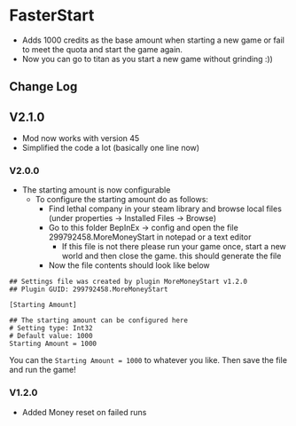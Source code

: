 # FasterStart

- Adds 1000 credits as the base amount when starting a new game or fail to meet the quota and start the game again.
- Now you can go to titan as you start a new game without grinding :))

## Change Log

## V2.1.0

- Mod now works with version 45
- Simplified the code a lot (basically one line now)

### V2.0.0

- The starting amount is now configurable
  - To configure the starting amount do as follows:
    - Find lethal company in your steam library and browse local files (under properties -> Installed Files -> Browse)
    - Go to this folder BepInEx -> config and open the file 299792458.MoreMoneyStart in notepad or a text editor
      - If this file is not there please run your game once, start a new world and then close the game. this should generate the file
    - Now the file contents should look like below

```    
## Settings file was created by plugin MoreMoneyStart v1.2.0
## Plugin GUID: 299792458.MoreMoneyStart

[Starting Amount]

## The starting amount can be configured here
# Setting type: Int32
# Default value: 1000
Starting Amount = 1000
```

You can the `Starting Amount = 1000` to whatever you like. Then save the file and run the game!

### V1.2.0

- Added Money reset on failed runs
